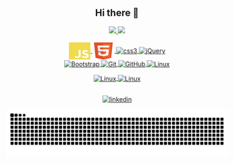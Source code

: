 <h2 align="center">
  Hi there 👋
</h2>

<div align="center">
  <a href="https://github.com/thiago-fr">
  <img height="200em" src="https://github-readme-stats.vercel.app/api?username=thiago-fr&show_icons=true&theme=great-gatsby&include_all_commits=true&count_private=true&locale=pt-br"/>
  <img height="200em" src="https://github-readme-stats.vercel.app/api/top-langs/?username=thiago-fr&layout=default&langs_count=7&theme=great-gatsby&custom_title=Linguagens"/>
</div>
  
<div style="display: inline_block" align="center"><br>
  
  <img align="center" alt="JavaScrip" height="40" width="50" src="https://raw.githubusercontent.com/devicons/devicon/master/icons/javascript/javascript-plain.svg">
  <img align="center" alt="HTML5" height="40" width="50" src="https://raw.githubusercontent.com/devicons/devicon/master/icons/html5/html5-original.svg">
  <img align="center" alt="css3" height="40" width="50" src="https://cdn.jsdelivr.net/gh/devicons/devicon/icons/css3/css3-original.svg">  
  <img align="center" alt="jQuery" height="40" width="50" src="https://cdn.jsdelivr.net/gh/devicons/devicon/icons/jquery/jquery-plain-wordmark.svg"><br>
  
  <img align="center" alt="Bootstrap" height="40" width="50" src="https://cdn.jsdelivr.net/gh/devicons/devicon/icons/bootstrap/bootstrap-plain-wordmark.svg">
  <img align="center" alt="Git" height="40" width="50"
src="https://cdn.jsdelivr.net/gh/devicons/devicon/icons/git/git-original.svg">
  <img align="center" alt="GitHub" height="40" width="50"
src="https://cdn.jsdelivr.net/gh/devicons/devicon/icons/github/github-original.svg">
  <img align="center" alt="Linux" height="40" width="50"
src="https://cdn.jsdelivr.net/gh/devicons/devicon/icons/linux/linux-original.svg"><br>
  
  <img align="center" alt="Linux" height="40" width="50"
src="https://cdn.jsdelivr.net/gh/devicons/devicon/icons/react/react-original.svg">
  <img align="center" alt="Linux" height="40" width="50"
src="https://cdn.jsdelivr.net/gh/devicons/devicon/icons/redux/redux-original.svg">
  
  
</div>

  ##

<div align="center"> 
  <a href="https://www.linkedin.com/in/thiagoferreirarose/" target="_blank"><img alt="linkedin" src="https://img.shields.io/badge/-LinkedIn-%230077B5?style=for-the-badge&logo=linkedin&logoColor=white" target="_blank"></a> 
  
  ![Snake animation](https://github.com/thiago-fr/thiago-fr/blob/output/github-contribution-grid-snake.svg)
</div>
